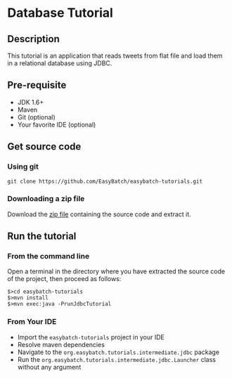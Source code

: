# Database Tutorial

## Description

This tutorial is an application that reads tweets from flat file and load them in a relational database using JDBC.

## Pre-requisite

* JDK 1.6+
* Maven
* Git (optional)
* Your favorite IDE (optional)

## Get source code

### Using git

`git clone https://github.com/EasyBatch/easybatch-tutorials.git`

### Downloading a zip file

Download the [zip file](https://github.com/EasyBatch/easybatch-tutorials/archive/master.zip) containing the source code and extract it.

## Run the tutorial

### From the command line

Open a terminal in the directory where you have extracted the source code of the project, then proceed as follows:

```
$>cd easybatch-tutorials
$>mvn install
$>mvn exec:java -PrunJdbcTutorial
```

### From Your IDE

* Import the `easybatch-tutorials` project in your IDE
* Resolve maven dependencies
* Navigate to the `org.easybatch.tutorials.intermediate.jdbc` package
* Run the `org.easybatch.tutorials.intermediate.jdbc.Launcher` class without any argument
